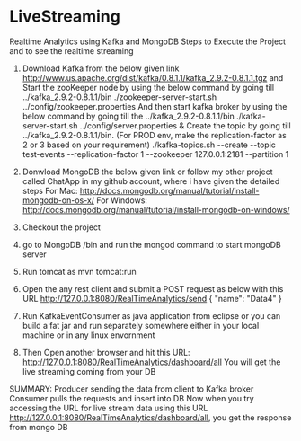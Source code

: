 # LiveStreaming
Realtime Analytics using Kafka and MongoDB
Steps to Execute the Project and to see the realtime streaming
1. Download Kafka from the below given link
http://www.us.apache.org/dist/kafka/0.8.1.1/kafka_2.9.2-0.8.1.1.tgz
and Start the zooKeeper node by using the below command by going till ../kafka_2.9.2-0.8.1.1/bin
./zookeeper-server-start.sh ../config/zookeeper.properties
And then start kafka broker by using the below command by going till the ../kafka_2.9.2-0.8.1.1/bin
./kafka-server-start.sh ../config/server.properties &
Create the topic by going till ../kafka_2.9.2-0.8.1.1/bin. (For PROD env, make the replication-factor as 2 or 3 based on your requirement)
./kafka-topics.sh --create --topic test-events --replication-factor 1 --zookeeper 127.0.0.1:2181 --partition 1

2. Donwload MongoDB the below given link or follow my other project called ChatApp in my github account, where i have given the detailed steps
For Mac: http://docs.mongodb.org/manual/tutorial/install-mongodb-on-os-x/
For Windows: http://docs.mongodb.org/manual/tutorial/install-mongodb-on-windows/
3. Checkout the project
4. go to MongoDB /bin and run the mongod command to start mongoDB server
5. Run tomcat as mvn tomcat:run
6. Open the any rest client and submit a POST request as below with this URL http://127.0.0.1:8080/RealTimeAnalytics/send
{
    "name": "Data4"
}
7. Run KafkaEventConsumer as java application from eclipse or you can build a fat jar and run separately somewhere either in your local machine or in any linux envornment
8. Then Open another browser and hit this URL: http://127.0.0.1:8080/RealTimeAnalytics/dashboard/all
You will get the live streaming coming from your DB

SUMMARY:
Producer sending the data from client to Kafka broker
Consumer pulls the requests and insert into DB 
Now when you try accessing the URL for live stream data using this URL http://127.0.0.1:8080/RealTimeAnalytics/dashboard/all, you get the response from mongo DB


